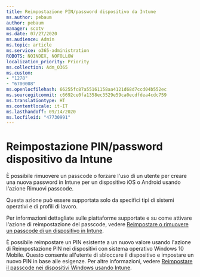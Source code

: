 ```yaml
---
title: Reimpostazione PIN/password dispositivo da Intune
ms.author: pebaum
author: pebaum
manager: scotv
ms.date: 07/27/2020
ms.audience: Admin
ms.topic: article
ms.service: o365-administration
ROBOTS: NOINDEX, NOFOLLOW
localization_priority: Priority
ms.collection: Adm_O365
ms.custom:
- "1278"
- "6700008"
ms.openlocfilehash: 66255fc87a55161158aa4121d68d7ccd04b552ec
ms.sourcegitcommit: c6692ce0fa1358ec3529e59ca0ecdfdea4cdc759
ms.translationtype: HT
ms.contentlocale: it-IT
ms.lasthandoff: 09/14/2020
ms.locfileid: "47730991"
---
```

# <a name="device-pinpassword-reset-from-intune"></a>Reimpostazione PIN/password dispositivo da Intune

È possibile rimuovere un passcode o forzare l'uso di un utente per creare una nuova password in Intune per un dispositivo iOS o Android usando l'azione Rimuovi passcode.

Questa azione può essere supportata solo da specifici tipi di sistemi operativi e di profili di lavoro.

Per informazioni dettagliate sulle piattaforme supportate e su come attivare l'azione di reimpostazione del passcode, vedere [Reimpostare o rimuovere un passcode di un dispositivo in Intune](https://docs.microsoft.com/intune/device-passcode-reset).

È possibile reimpostare un PIN esistente a un nuovo valore usando l'azione di Reimpostazione PIN nei dispositivi con sistema operativo Windows 10 Mobile. Questo consente all'utente di sbloccare il dispositivo e impostare un nuovo PIN in base alle esigenze. Per altre informazioni, vedere [Reimpostare il passcode nei dispositivi Windows usando Intune](https://docs.microsoft.com/intune/device-windows-pin-reset).